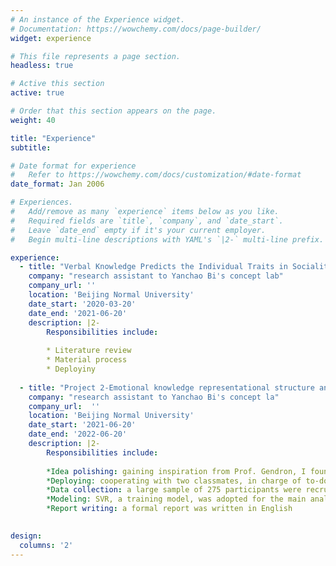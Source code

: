 ```yaml
---
# An instance of the Experience widget.
# Documentation: https://wowchemy.com/docs/page-builder/
widget: experience

# This file represents a page section.
headless: true

# Active this section
active: true

# Order that this section appears on the page.
weight: 40

title: "Experience"
subtitle: 

# Date format for experience
#   Refer to https://wowchemy.com/docs/customization/#date-format
date_format: Jan 2006

# Experiences.
#   Add/remove as many `experience` items below as you like.
#   Required fields are `title`, `company`, and `date_start`.
#   Leave `date_end` empty if it's your current employer.
#   Begin multi-line descriptions with YAML's `|2-` multi-line prefix.

experience:
  - title: "Verbal Knowledge Predicts the Individual Traits in Sociality and Morality"
    company: "research assistant to Yanchao Bi's concept lab"
    company_url: ''
    location: 'Beijing Normal University'
    date_start: '2020-03-20'
    date_end: '2021-06-20'
    description: |2-
        Responsibilities include:
        
        * Literature review
        * Material process
        * Deployiny 
      
  - title: "Project 2-Emotional knowledge representational structure and its prediction of emotional well-being"
    company: "research assistant to Yanchao Bi's concept la"
    company_url:  ''
    location: 'Beijing Normal University'
    date_start: '2021-06-20'
    date_end: '2022-06-20'
    description: |2-
        Responsibilities include:
        
        *Idea polishing: gaining inspiration from Prof. Gendron, I found the relationship between emotional semantic knowledge and well-being intriguing
        *Deploying: cooperating with two classmates, in charge of to-do-items distribution
        *Data collection: a large sample of 275 participants were recruited via online platform
        *Modeling: SVR, a training model, was adopted for the main analysis; we have also applied clustering, logical regression, and PCA to analyze
        *Report writing: a formal report was written in English
       

design:
  columns: '2'
---
```

